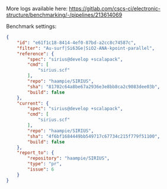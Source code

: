 More logs available here: https://gitlab.com/cscs-ci/electronic-structure/benchmarking/-/pipelines/213614069

Benchmark settings:

```json
{
    "id": "e61f1c18-8414-4ef0-87bd-a2cc8c74587c",
    "filter": "Au-surf|Si63Ge|SiO2-ANA-kpoint-parallel",
    "reference": {
        "spec": "sirius@develop +scalapack",
        "cmd": [
            "sirius.scf"
        ],
        "repo": "haampie/SIRIUS",
        "sha": "81702c64a8be67a2936e3e8bb8ca2c9083dee03b",
        "build": false
    },
    "current": {
        "spec": "sirius@develop +scalapack",
        "cmd": [
            "sirius.scf"
        ],
        "repo": "haampie/SIRIUS",
        "sha": "4f6bf1684449bb549717c67734c215f779f51100",
        "build": false
    },
    "report_to": {
        "repository": "haampie/SIRIUS",
        "type": "pr",
        "issue": 6
    }
}
```
